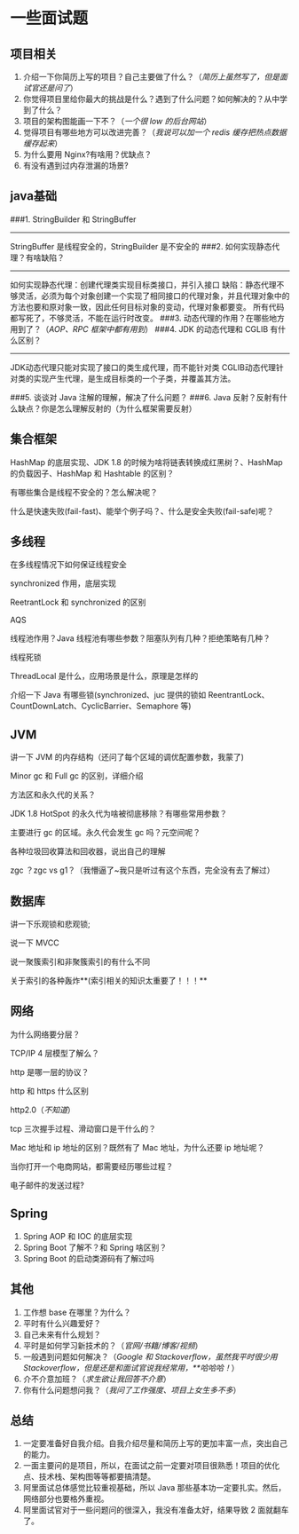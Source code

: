 # 一些面试题## 项目相关1. 介绍一下你简历上写的项目？自己主要做了什么？（*简历上虽然写了，但是面试官还是问了*）2. 你觉得项目里给你最大的挑战是什么？遇到了什么问题？如何解决的？从中学到了什么？3. 项目的架构图能画一下不？（*一个很 low 的后台网站*）4. 觉得项目有哪些地方可以改进完善？（*我说可以加一个 redis 缓存把热点数据缓存起来*）5. 为什么要用 Nginx?有啥用？优缺点？6. 有没有遇到过内存泄漏的场景?## java基础###1. StringBuilder 和 StringBuffer---StringBuffer 是线程安全的，StringBuilder 是不安全的###2. 如何实现静态代理？有啥缺陷？---如何实现静态代理：创建代理类实现目标类接口，并引入接口缺陷：静态代理不够灵活，必须为每个对象创建一个实现了相同接口的代理对象，并且代理对象中的方法也要和原对象一致，因此任何目标对象的变动，代理对象都要变。  所有代码都写死了，不够灵活，不能在运行时改变。###3. 动态代理的作用？在哪些地方用到了？（*AOP、RPC 框架中都有用到*）###4. JDK 的动态代理和 CGLIB 有什么区别？---JDK动态代理只能对实现了接口的类生成代理，而不能针对类CGLIB动态代理针对类的实现产生代理，是生成目标类的一个子类，并覆盖其方法。###5. 谈谈对 Java 注解的理解，解决了什么问题？###6. Java 反射？反射有什么缺点？你是怎么理解反射的（为什么框架需要反射）## 集合框架HashMap 的底层实现、JDK 1.8 的时候为啥将链表转换成红黑树？、HashMap 的负载因子、HashMap 和 Hashtable 的区别？有哪些集合是线程不安全的？怎么解决呢？什么是快速失败(fail-fast)、能举个例子吗？、什么是安全失败(fail-safe)呢？## 多线程在多线程情况下如何保证线程安全synchronized 作用，底层实现ReetrantLock 和 synchronized 的区别AQS线程池作用？Java 线程池有哪些参数？阻塞队列有几种？拒绝策略有几种？线程死锁ThreadLocal 是什么，应用场景是什么，原理是怎样的介绍一下 Java 有哪些锁(synchronized、juc 提供的锁如 ReentrantLock、CountDownLatch、CyclicBarrier、Semaphore 等)## JVM讲一下 JVM 的内存结构（还问了每个区域的调优配置参数，我蒙了)Minor gc 和 Full gc 的区别，详细介绍方法区和永久代的关系？JDK 1.8 HotSpot 的永久代为啥被彻底移除？有哪些常用参数？主要进行 gc 的区域。永久代会发生 gc 吗？元空间呢？各种垃圾回收算法和回收器，说出自己的理解zgc ？zgc vs g1？（我懵逼了~我只是听过有这个东西，完全没有去了解过）## 数据库讲一下乐观锁和悲观锁;说一下 MVCC说一聚簇索引和非聚簇索引的有什么不同关于索引的各种轰炸**(索引相关的知识太重要了！！！**## 网络为什么网络要分层？TCP/IP 4 层模型了解么？http 是哪一层的协议？http 和 https 什么区别http2.0（*不知道*）tcp 三次握手过程、滑动窗口是干什么的？Mac 地址和 ip 地址的区别？既然有了 Mac 地址，为什么还要 ip 地址呢？当你打开一个电商网站，都需要经历哪些过程？电子邮件的发送过程?## Spring1. Spring AOP 和 IOC 的底层实现2. Spring Boot 了解不？和 Spring 啥区别？3. Spring Boot 的启动类源码有了解过吗## 其他1. 工作想 base 在哪里？为什么？2. 平时有什么兴趣爱好？3. 自己未来有什么规划？4. 平时是如何学习新技术的？（*官网/书籍/博客/视频*）5. 一般遇到问题如何解决？（*Google 和 Stackoverflow，虽然我平时很少用 Stackoverflow，但是还是和面试官说我经常用，**哈哈哈！*）6. 介不介意加班？（*求生欲让我回答不介意*）7. 你有什么问题想问我？（*我问了工作强度、项目上女生多不多*）## 总结1. 一定要准备好自我介绍。自我介绍尽量和简历上写的更加丰富一点，突出自己的能力。2. 一面主要问的是项目，所以，在面试之前一定要对项目很熟悉！项目的优化点、技术栈、架构图等等都要搞清楚。3. 阿里面试总体感觉比较重视基础，所以 Java 那些基本功一定要扎实。然后，网络部分也要格外重视。4. 阿里面试官对于一些问题问的很深入，我没有准备太好，结果导致 2 面就翻车了。